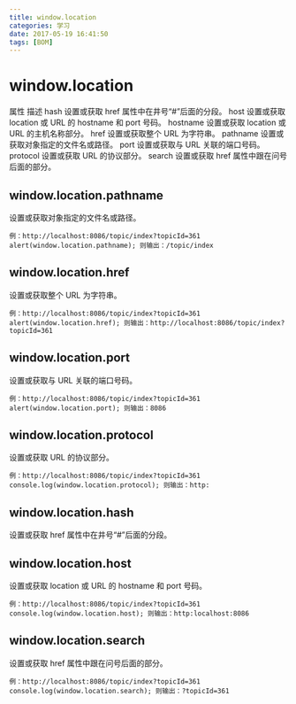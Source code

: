 ```yaml
---
title: window.location
categories: 学习
date: 2017-05-19 16:41:50
tags: [BOM]
---
```


# window.location
属性                  描述
hash                设置或获取 href 属性中在井号“#”后面的分段。
host                 设置或获取 location 或 URL 的 hostname 和 port 号码。
hostname      设置或获取 location 或 URL 的主机名称部分。
href                  设置或获取整个 URL 为字符串。
pathname      设置或获取对象指定的文件名或路径。
port                  设置或获取与 URL 关联的端口号码。
protocol          设置或获取 URL 的协议部分。
search            设置或获取 href 属性中跟在问号后面的部分。

<!--more-->


## window.location.pathname
设置或获取对象指定的文件名或路径。
```
例：http://localhost:8086/topic/index?topicId=361
alert(window.location.pathname); 则输出：/topic/index
```

## window.location.href
设置或获取整个 URL 为字符串。
```
例：http://localhost:8086/topic/index?topicId=361
alert(window.location.href); 则输出：http://localhost:8086/topic/index?topicId=361
```

## window.location.port
设置或获取与 URL 关联的端口号码。
```
例：http://localhost:8086/topic/index?topicId=361
alert(window.location.port); 则输出：8086
```

## window.location.protocol
设置或获取 URL 的协议部分。
```
例：http://localhost:8086/topic/index?topicId=361
console.log(window.location.protocol); 则输出：http:
```
## window.location.hash
设置或获取 href 属性中在井号“#”后面的分段。

## window.location.host
设置或获取 location 或 URL 的 hostname 和 port 号码。
```
例：http://localhost:8086/topic/index?topicId=361
console.log(window.location.host); 则输出：http:localhost:8086
```

## window.location.search
设置或获取 href 属性中跟在问号后面的部分。
```
例：http://localhost:8086/topic/index?topicId=361
console.log(window.location.search); 则输出：?topicId=361
```

